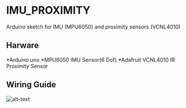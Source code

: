 # IMU_PROXIMITY
Arduino sketch for IMU (MPU6050) and proximity sensors (VCNL4010)

## Harware
*Arduino uno
*MPU6050 IMU Sensor(6 Dof)
*Adafruit VCNL4010 IR Proximity Sensor

## Wiring Guide
![alt-text](https://github.com/EE3-DTPRJ-Robot-Intelligence/IMU_PROXIMITY/blob/master/IMU_PROX_WIRING.jpg?raw=true)
